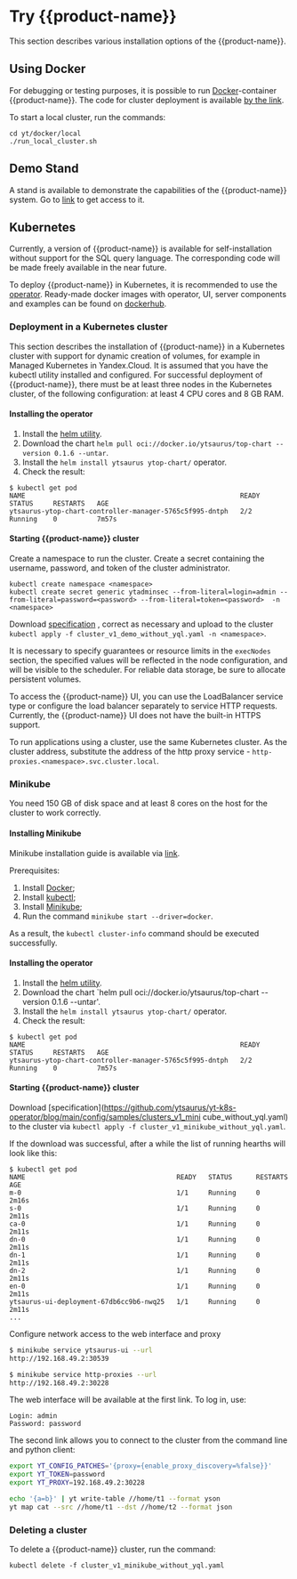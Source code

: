 # Try {{product-name}}

This section describes various installation options of the {{product-name}}.

## Using Docker

For debugging or testing purposes, it is possible to run [Docker](https://docs.docker.com/get-docker/)-container {{product-name}}.
The code for cluster deployment is available [by the link](https://github.com/ytsaurus/ytsaurus/tree/main/yt/docker/local).

To start a local cluster, run the commands:
```
cd yt/docker/local
./run_local_cluster.sh
```

## Demo Stand

A stand is available to demonstrate the capabilities of the {{product-name}} system.
Go to [link](https://ytsaurus.tech/#demo ) to get access to it.

## Kubernetes

Currently, a version of {{product-name}} is available for self-installation without support for the SQL query language. The corresponding code will be made freely available in the near future.

To deploy {{product-name}} in Kubernetes, it is recommended to use the [operator](https://github.com/ytsaurus/yt-k8s-operator). Ready-made docker images with operator, UI, server components and examples can be found on [dockerhub](https://hub.docker.com/u/ytsaurus).

### Deployment in a Kubernetes cluster

This section describes the installation of {{product-name}} in a Kubernetes cluster with support for dynamic creation of volumes, for example in Managed Kubernetes in Yandex.Cloud. It is assumed that you have the kubectl utility installed and configured. For successful deployment of {{product-name}}, there must be at least three nodes in the Kubernetes cluster, of the following configuration: at least 4 CPU cores and 8 GB RAM.

#### Installing the operator

1. Install the [helm utility](https://help.sh/docs/intro/install/).
2. Download the chart `helm pull oci://docker.io/ytsaurus/top-chart --version 0.1.6 --untar`.
3. Install the `helm install ytsaurus ytop-chart/` operator.
4. Check the result:

```
$ kubectl get pod
NAME                                                      READY   STATUS     RESTARTS   AGE
ytsaurus-ytop-chart-controller-manager-5765c5f995-dntph   2/2     Running    0          7m57s
```

#### Starting {{product-name}} cluster

Create a namespace to run the cluster. Create a secret containing the username, password, and token of the cluster administrator.
```
kubectl create namespace <namespace>
kubectl create secret generic ytadminsec --from-literal=login=admin --from-literal=password=<password> --from-literal=token=<password>  -n <namespace>
```

Download [specification](https://github.com/ytsaurus/yt-k8s-operator/blob/main/config/samples/cluster_v1_demo_without_yql.yaml) , correct as necessary and upload to the cluster `kubectl apply -f cluster_v1_demo_without_yql.yaml -n <namespace>`.

It is necessary to specify guarantees or resource limits in the `execNodes` section, the specified values will be reflected in the node configuration, and will be visible to the scheduler. For reliable data storage, be sure to allocate persistent volumes.

To access the {{product-name}} UI, you can use the LoadBalancer service type or configure the load balancer separately to service HTTP requests. Currently, the {{product-name}} UI does not have the built-in HTTPS support.

To run applications using a cluster, use the same Kubernetes cluster. As the cluster address, substitute the address of the http proxy service - `http-proxies.<namespace>.svc.cluster.local`.

### Minikube

You need 150 GB of disk space and at least 8 cores on the host for the cluster to work correctly.

#### Installing Minikube

Minikube installation guide is available via [link](https://kubernetes.io/ru/docs/tasks/tools/install-minikube/).

Prerequisites:
1. Install [Docker](https://docs.docker.com/engine/install/);
2. Install [kubectl](https://kubernetes.io/ru/docs/tasks/tools/install-kubectl/#установка-kubectl-в-linux);
3. Install [Minikube](https://kubernetes.io/ru/docs/tasks/tools/install-minikube/);
4. Run the command `minikube start --driver=docker`.

As a result, the `kubectl cluster-info` command should be executed successfully.

#### Installing the operator

1. Install the [helm utility](https://help.sh/docs/intro/install/).
2. Download the chart `helm pull oci://docker.io/ytsaurus/top-chart --version 0.1.6 --untar'.
3. Install the `helm install ytsaurus ytop-chart/` operator.
4. Check the result:

```
$ kubectl get pod
NAME                                                      READY   STATUS     RESTARTS   AGE
ytsaurus-ytop-chart-controller-manager-5765c5f995-dntph   2/2     Running    0          7m57s
```

#### Starting {{product-name}} cluster

Download [specification](https://github.com/ytsaurus/yt-k8s-operator/blog/main/config/samples/clusters_v1_mini cube_without_yql.yaml) to the cluster via `kubectl apply -f cluster_v1_minikube_without_yql.yaml`.

If the download was successful, after a while the list of running hearths will look like this:

```
$ kubectl get pod
NAME                                      READY   STATUS      RESTARTS   AGE
m-0                                       1/1     Running     0          2m16s
s-0                                       1/1     Running     0          2m11s
ca-0                                      1/1     Running     0          2m11s
dn-0                                      1/1     Running     0          2m11s
dn-1                                      1/1     Running     0          2m11s
dn-2                                      1/1     Running     0          2m11s
en-0                                      1/1     Running     0          2m11s
ytsaurus-ui-deployment-67db6cc9b6-nwq25   1/1     Running     0          2m11s
...
```

Configure network access to the web interface and proxy
```bash
$ minikube service ytsaurus-ui --url
http://192.168.49.2:30539

$ minikube service http-proxies --url
http://192.168.49.2:30228
```

The web interface will be available at the first link. To log in, use:
```
Login: admin
Password: password
```

The second link allows you to connect to the cluster from the command line and python client:
```bash
export YT_CONFIG_PATCHES='{proxy={enable_proxy_discovery=%false}}' 
export YT_TOKEN=password
export YT_PROXY=192.168.49.2:30228

echo '{a=b}' | yt write-table //home/t1 --format yson
yt map cat --src //home/t1 --dst //home/t2 --format json 
```

### Deleting a cluster

To delete a {{product-name}} cluster, run the command:
```
kubectl delete -f cluster_v1_minikube_without_yql.yaml
```
